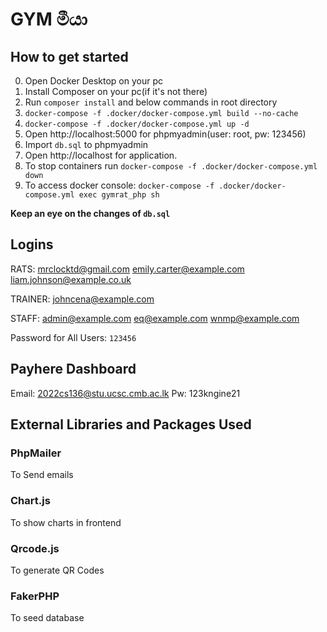 # GYM මීයා

## How to get started

0. Open Docker Desktop on your pc
1. Install Composer on your pc(if it's not there)
2. Run `composer install` and below commands in root directory
3. `docker-compose -f .docker/docker-compose.yml build --no-cache`
4. `docker-compose -f .docker/docker-compose.yml up -d`
5. Open http://localhost:5000 for phpmyadmin(user: root, pw: 123456)
6. Import `db.sql` to phpmyadmin
7. Open http://localhost for application.
8. To stop containers run `docker-compose -f .docker/docker-compose.yml down`
9. To access docker console: `docker-compose -f .docker/docker-compose.yml exec gymrat_php sh`

**Keep an eye on the changes of `db.sql`**

## Logins

RATS:
mrclocktd@gmail.com
emily.carter@example.com
liam.johnson@example.co.uk

TRAINER:
johncena@example.com

STAFF:
admin@example.com
eq@example.com
wnmp@example.com

Password for All Users:
`123456`

## Payhere Dashboard

Email: 2022cs136@stu.ucsc.cmb.ac.lk
Pw: 123kngine21

## External Libraries and Packages Used

### PhpMailer

To Send emails

### Chart.js

To show charts in frontend

### Qrcode.js

To generate QR Codes

### FakerPHP

To seed database
